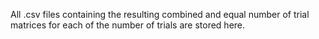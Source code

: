 All .csv files containing the resulting combined and equal number of trial matrices for each of the number of trials are stored here.
